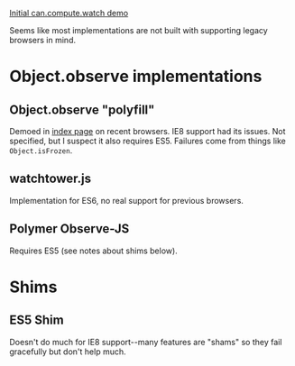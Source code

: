 [Initial can.compute.watch demo](./index.html)

Seems like most implementations are not built with supporting legacy browsers in mind.

# Object.observe implementations

## Object.observe "polyfill"

Demoed in [index page](./index.html) on recent browsers. IE8 support had its issues. Not specified, but I suspect it also requires ES5. Failures come from things like `Object.isFrozen`.

## watchtower.js

Implementation for ES6, no real support for previous browsers.

## Polymer Observe-JS

Requires ES5 (see notes about shims below).

# Shims

## ES5 Shim

Doesn't do much for IE8 support--many features are "shams" so they fail gracefully but don't help much.